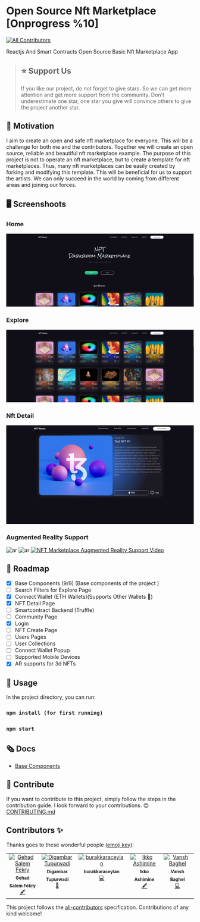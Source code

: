 # Open Source Nft Marketplace [Onprogress %10]
<!-- ALL-CONTRIBUTORS-BADGE:START - Do not remove or modify this section -->
[![All Contributors](https://img.shields.io/badge/all_contributors-5-orange.svg?style=flat-square)](#contributors-)
<!-- ALL-CONTRIBUTORS-BADGE:END -->
Reactjs And Smart Contracts Open Source Basic Nft Marketplace App

> ## ⭐ Support Us
> If you like our project, do not forget to give stars. So we can get more attention and get more support from the community. Don't underestimate one star, one  star you give will convince others to give the project another star.

## 💪 Motivation

<p>
I aim to create an open and safe nft marketplace for everyone. This will be a challenge for both me and the contributors. Together we will create an open source, reliable and beautiful nft marketplace example. The purpose of this project is not to operate an nft marketplace, but to create a template for nft marketplaces. Thus, many nft marketplaces can be easily created by forking and modifying this template. This will be beneficial for us to support the artists. We can only succeed in the world by coming from different areas and joining our forces.
</p>

## 🖥️ Screenshoots 

### Home

![](docs/images/home.png)

### Explore

![explore](docs/images/explore.png)

### Nft Detail
![detail](docs/images/nft-detail.png)

### Augmented Reality Support
![ar](https://user-images.githubusercontent.com/52113663/158027335-daa154ab-4f15-4cdb-82b8-9cabd4f415e9.png)
![ar](https://user-images.githubusercontent.com/52113663/158027735-91607437-b157-4076-996f-e0825745fbaf.png)
[![NFT Marketplace Augmented Reality Support Video](https://res.cloudinary.com/marcomontalbano/image/upload/v1647124081/video_to_markdown/images/youtube--Ch-1Hmz1NwU-c05b58ac6eb4c4700831b2b3070cd403.jpg)](https://www.youtube.com/watch?v=Ch-1Hmz1NwU "NFT Marketplace Augmented Reality Support Video")
## 🎉 Roadmap



 - [x] Base Components (9/9) (Base components of the project )
 - [ ] Search Filters for Explore Page
 - [x] Connect Wallet (ETH Wallets)(Supports Other Wallets 🚀)
 - [x] NFT Detail Page
 - [ ] Smartcontract Backend (Truffle)
 - [ ] Community Page
 - [x] Login
 - [ ] NFT Create Page
 - [ ] Users Pages
 - [ ] User Collections
 - [ ] Connect Wallet Popup
 - [ ] Supported Mobile Devices
 - [x] AR supports for 3d NFTs

## 🔮 Usage
In the project directory, you can run:

### `npm install (for first running)`
### `npm start`


## 🗞️ Docs
 - [Base Components](https://github.com/yessGlory17/nft-marketplace/blob/main/docs/design/BaseComponents.md)

## 🤝 Contribute
If you want to contribute to this project, simply follow the steps in the contribution guide. I look forward to your contributions. 😊
[CONTRIBUTING.md](https://github.com/yessGlory17/nft-marketplace/blob/main/CONTRIBUTING.md)


## Contributors ✨

Thanks goes to these wonderful people ([emoji key](https://allcontributors.org/docs/en/emoji-key)):

<!-- ALL-CONTRIBUTORS-LIST:START - Do not remove or modify this section -->
<!-- prettier-ignore-start -->
<!-- markdownlint-disable -->
<table>
  <tbody>
    <tr>
      <td align="center" valign="top" width="14.28%"><a href="https://github.com/GehadSalemFekry"><img src="https://avatars.githubusercontent.com/u/57755639?v=4?s=100" width="100px;" alt="Gehad Salem Fekry"/><br /><sub><b>Gehad Salem Fekry</b></sub></a><br /><a href="#content-GehadSalemFekry" title="Content">🖋</a></td>
      <td align="center" valign="top" width="14.28%"><a href="https://github.com/digambar-t7"><img src="https://avatars.githubusercontent.com/u/92970968?v=4?s=100" width="100px;" alt="Digambar Tupurwadi"/><br /><sub><b>Digambar Tupurwadi</b></sub></a><br /><a href="https://github.com/yessGlory17/nft-marketplace/issues?q=author%3Adigambar-t7" title="Bug reports">🐛</a></td>
      <td align="center" valign="top" width="14.28%"><a href="https://github.com/burakkaraceylan"><img src="https://avatars.githubusercontent.com/u/84451726?v=4?s=100" width="100px;" alt="burakkaraceylan"/><br /><sub><b>burakkaraceylan</b></sub></a><br /><a href="https://github.com/yessGlory17/nft-marketplace/commits?author=burakkaraceylan" title="Code">💻</a></td>
      <td align="center" valign="top" width="14.28%"><a href="https://bandism.net/"><img src="https://avatars.githubusercontent.com/u/22633385?v=4?s=100" width="100px;" alt="Ikko Ashimine"/><br /><sub><b>Ikko Ashimine</b></sub></a><br /><a href="#content-eltociear" title="Content">🖋</a></td>
      <td align="center" valign="top" width="14.28%"><a href="https://github.com/Vansh-Baghel"><img src="https://avatars.githubusercontent.com/u/103327712?v=4?s=100" width="100px;" alt="Vansh Baghel"/><br /><sub><b>Vansh Baghel</b></sub></a><br /><a href="https://github.com/yessGlory17/nft-marketplace/commits?author=Vansh-Baghel" title="Code">💻</a></td>
    </tr>
  </tbody>
</table>

<!-- markdownlint-restore -->
<!-- prettier-ignore-end -->

<!-- ALL-CONTRIBUTORS-LIST:END -->

This project follows the [all-contributors](https://github.com/all-contributors/all-contributors) specification. Contributions of any kind welcome!
